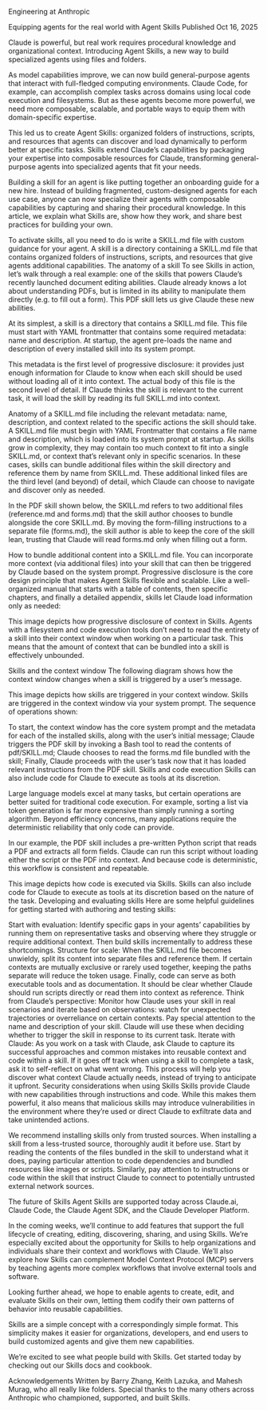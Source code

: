 Engineering at Anthropic

Equipping agents for the real world with Agent Skills
Published Oct 16, 2025

Claude is powerful, but real work requires procedural knowledge and organizational context. Introducing Agent Skills, a new way to build specialized agents using files and folders.

As model capabilities improve, we can now build general-purpose agents that interact with full-fledged computing environments. Claude Code, for example, can accomplish complex tasks across domains using local code execution and filesystems. But as these agents become more powerful, we need more composable, scalable, and portable ways to equip them with domain-specific expertise.

This led us to create Agent Skills: organized folders of instructions, scripts, and resources that agents can discover and load dynamically to perform better at specific tasks. Skills extend Claude’s capabilities by packaging your expertise into composable resources for Claude, transforming general-purpose agents into specialized agents that fit your needs.

Building a skill for an agent is like putting together an onboarding guide for a new hire. Instead of building fragmented, custom-designed agents for each use case, anyone can now specialize their agents with composable capabilities by capturing and sharing their procedural knowledge. In this article, we explain what Skills are, show how they work, and share best practices for building your own.

To activate skills, all you need to do is write a SKILL.md file with custom guidance for your agent.
A skill is a directory containing a SKILL.md file that contains organized folders of instructions, scripts, and resources that give agents additional capabilities.
The anatomy of a skill
To see Skills in action, let’s walk through a real example: one of the skills that powers Claude’s recently launched document editing abilities. Claude already knows a lot about understanding PDFs, but is limited in its ability to manipulate them directly (e.g. to fill out a form). This PDF skill lets us give Claude these new abilities.

At its simplest, a skill is a directory that contains a SKILL.md file. This file must start with YAML frontmatter that contains some required metadata: name and description. At startup, the agent pre-loads the name and description of every installed skill into its system prompt.

This metadata is the first level of progressive disclosure: it provides just enough information for Claude to know when each skill should be used without loading all of it into context. The actual body of this file is the second level of detail. If Claude thinks the skill is relevant to the current task, it will load the skill by reading its full SKILL.md into context.

Anatomy of a SKILL.md file including the relevant metadata: name, description, and context related to the specific actions the skill should take.
A SKILL.md file must begin with YAML Frontmatter that contains a file name and description, which is loaded into its system prompt at startup.
As skills grow in complexity, they may contain too much context to fit into a single SKILL.md, or context that’s relevant only in specific scenarios. In these cases, skills can bundle additional files within the skill directory and reference them by name from SKILL.md. These additional linked files are the third level (and beyond) of detail, which Claude can choose to navigate and discover only as needed.

In the PDF skill shown below, the SKILL.md refers to two additional files (reference.md and forms.md) that the skill author chooses to bundle alongside the core SKILL.md. By moving the form-filling instructions to a separate file (forms.md), the skill author is able to keep the core of the skill lean, trusting that Claude will read forms.md only when filling out a form.

How to bundle additional content into a SKILL.md file.
You can incorporate more context (via additional files) into your skill that can then be triggered by Claude based on the system prompt.
Progressive disclosure is the core design principle that makes Agent Skills flexible and scalable. Like a well-organized manual that starts with a table of contents, then specific chapters, and finally a detailed appendix, skills let Claude load information only as needed:

This image depicts how progressive disclosure of context in Skills.
Agents with a filesystem and code execution tools don’t need to read the entirety of a skill into their context window when working on a particular task. This means that the amount of context that can be bundled into a skill is effectively unbounded.

Skills and the context window
The following diagram shows how the context window changes when a skill is triggered by a user’s message.

This image depicts how skills are triggered in your context window.
Skills are triggered in the context window via your system prompt.
The sequence of operations shown:

To start, the context window has the core system prompt and the metadata for each of the installed skills, along with the user’s initial message;
Claude triggers the PDF skill by invoking a Bash tool to read the contents of pdf/SKILL.md;
Claude chooses to read the forms.md file bundled with the skill;
Finally, Claude proceeds with the user’s task now that it has loaded relevant instructions from the PDF skill.
Skills and code execution
Skills can also include code for Claude to execute as tools at its discretion.

Large language models excel at many tasks, but certain operations are better suited for traditional code execution. For example, sorting a list via token generation is far more expensive than simply running a sorting algorithm. Beyond efficiency concerns, many applications require the deterministic reliability that only code can provide.

In our example, the PDF skill includes a pre-written Python script that reads a PDF and extracts all form fields. Claude can run this script without loading either the script or the PDF into context. And because code is deterministic, this workflow is consistent and repeatable.

This image depicts how code is executed via Skills.
Skills can also include code for Claude to execute as tools at its discretion based on the nature of the task.
Developing and evaluating skills
Here are some helpful guidelines for getting started with authoring and testing skills:

Start with evaluation: Identify specific gaps in your agents’ capabilities by running them on representative tasks and observing where they struggle or require additional context. Then build skills incrementally to address these shortcomings.
Structure for scale: When the SKILL.md file becomes unwieldy, split its content into separate files and reference them. If certain contexts are mutually exclusive or rarely used together, keeping the paths separate will reduce the token usage. Finally, code can serve as both executable tools and as documentation. It should be clear whether Claude should run scripts directly or read them into context as reference.
Think from Claude’s perspective: Monitor how Claude uses your skill in real scenarios and iterate based on observations: watch for unexpected trajectories or overreliance on certain contexts. Pay special attention to the name and description of your skill. Claude will use these when deciding whether to trigger the skill in response to its current task.
Iterate with Claude: As you work on a task with Claude, ask Claude to capture its successful approaches and common mistakes into reusable context and code within a skill. If it goes off track when using a skill to complete a task, ask it to self-reflect on what went wrong. This process will help you discover what context Claude actually needs, instead of trying to anticipate it upfront.
Security considerations when using Skills
Skills provide Claude with new capabilities through instructions and code. While this makes them powerful, it also means that malicious skills may introduce vulnerabilities in the environment where they’re used or direct Claude to exfiltrate data and take unintended actions.

We recommend installing skills only from trusted sources. When installing a skill from a less-trusted source, thoroughly audit it before use. Start by reading the contents of the files bundled in the skill to understand what it does, paying particular attention to code dependencies and bundled resources like images or scripts. Similarly, pay attention to instructions or code within the skill that instruct Claude to connect to potentially untrusted external network sources.

The future of Skills
Agent Skills are supported today across Claude.ai, Claude Code, the Claude Agent SDK, and the Claude Developer Platform.

In the coming weeks, we’ll continue to add features that support the full lifecycle of creating, editing, discovering, sharing, and using Skills. We’re especially excited about the opportunity for Skills to help organizations and individuals share their context and workflows with Claude. We’ll also explore how Skills can complement Model Context Protocol (MCP) servers by teaching agents more complex workflows that involve external tools and software.

Looking further ahead, we hope to enable agents to create, edit, and evaluate Skills on their own, letting them codify their own patterns of behavior into reusable capabilities.

Skills are a simple concept with a correspondingly simple format. This simplicity makes it easier for organizations, developers, and end users to build customized agents and give them new capabilities.

We’re excited to see what people build with Skills. Get started today by checking out our Skills docs and cookbook.

Acknowledgements
Written by Barry Zhang, Keith Lazuka, and Mahesh Murag, who all really like folders. Special thanks to the many others across Anthropic who championed, supported, and built Skills.

